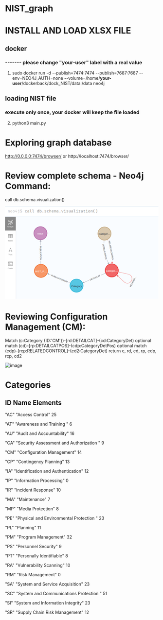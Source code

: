 # NIST_graph

# INSTALL AND LOAD XLSX FILE

## docker
### ------- please change "__your-user__" label with a real value
1. sudo docker run -d --publish=7474:7474 --publish=7687:7687 --env=NEO4J_AUTH=none --volume=/home/__your-user__/dockerback/dock_NIST/data:/data neo4j

## loading NIST file
### execute only once, your docker will keep the file loaded 
2. python3 main.py


# Exploring graph database
http://0.0.0.0:7474/browser/   or http://localhost:7474/browser/


# Review complete schema - Neo4j Command: 
call db.schema.visualization()

![schema visualization](image.png)


# Reviewing Configuration Management (CM): 
Match (c:Category {ID:'CM'})-[rd:DETAILCAT]-(cd:CategoryDet)
optional match (cd)-[rp:DETAILCATPOS]-(cdp:CategoryDetPos)
optional match (cdp)-[rcp:RELATEDCONTROL]-(cd2:CategoryDet)
return c, rd, cd, rp, cdp, rcp, cd2

![image](https://github.com/jivaldez03/NIST_graph/assets/61798268/d2fe654c-95b9-4492-9c62-285db65d62ed)


# Categories
## ID	    Name 	                                    Elements

"AC"	"Access Control"	                            25

"AT"	"Awareness and Training "	                     6

"AU"	"Audit and Accountability"	                    16

"CA"	"Security Assessment and Authorization "	    9

"CM"	"Configuration Management"	                    14

"CP"	"Contingency Planning"	                            13

"IA"	"Identification and Authentication"	            12

"IP"	"Information Processing"	                    0

"IR"	"Incident Response"	                            10

"MA"	"Maintenance"	                                    7

"MP"	"Media Protection"	                            8

"PE"	"Physical and Environmental Protection "	    23

"PL"	"Planning"	                                    11

"PM"	"Program Management"	                            32

"PS"	"Personnel Security"	                            9

"PT"	"Personally Identifiable"	                    8

"RA"	"Vulnerability Scanning"	                    10

"RM"	"Risk Management"	                            0

"SA"	"System and Service Acquisition"	            23

"SC"	"System and Communications Protection "	            51

"SI"	"System and Information Integrity"	            23

"SR"	"Supply Chain Risk Management"	                    12
